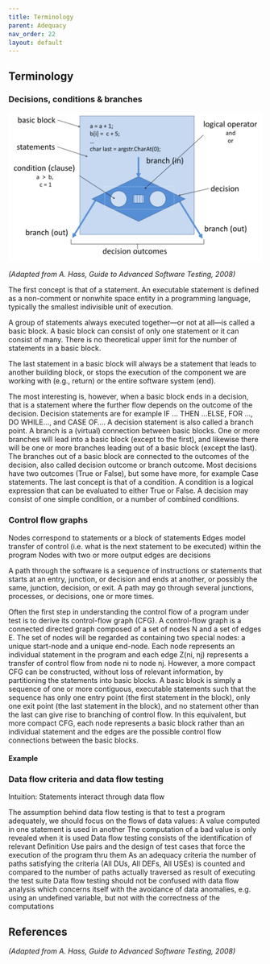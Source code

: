 ```yaml
---
title: Terminology
parent: Adequacy
nav_order: 22
layout: default
---
```



## Terminology

### Decisions, conditions & branches

![alt text](image-2.png)

*(Adapted from A. Hass, Guide to Advanced Software Testing, 2008)*

The first concept is that of a statement. An executable statement is defined as a non-comment or nonwhite space entity in a programming language, typically the smallest indivisible unit of execution.

A group of statements always executed together—or not at all—is called a basic block. A basic block can consist of only one statement or it can consist of many. There is no theoretical upper limit for the number of statements in a basic block.

The last statement in a basic block will always be a statement that leads to another building block, or stops the execution of the component we are working with (e.g., return) or the entire software system (end).

The most interesting is, however, when a basic block ends in a decision, that is a statement where the further flow depends on the outcome of the decision.
Decision statements are for example IF … THEN …ELSE, FOR …, DO WHILE…, and CASE OF…. A decision statement is also called a branch point. A branch is a (virtual) connection between basic blocks. One or more branches will lead into a basic block (except to the first), and likewise there will be one or more branches leading out of a basic block (except the last).
The branches out of a basic block are connected to the outcomes of the decision, also called decision outcome or branch outcome. Most decisions have two outcomes (True or False), but some have more, for example Case statements.
The last concept is that of a condition. A condition is a logical expression that can be evaluated to either True or False. A decision may consist of one simple condition, or a number of combined conditions.

### Control flow graphs

Nodes correspond to statements or a block of statements
Edges model transfer of control (i.e. what is the next statement to be executed) within the program
Nodes with two or more output edges are decisions

A path through the software is a sequence of instructions or statements that starts at an entry, junction, or decision and ends at another, or possibly the same, junction, decision, or exit. A path may go through several junctions, processes, or decisions, one or more times. 

Often the first step in understanding the control flow of a program under test is to derive its control-flow graph (CFG). A control-flow graph is a connected directed graph composed of a set of nodes N and a set of edges E. The set of nodes will be regarded as containing two special nodes: a unique start-node and a unique end-node. Each node represents an individual statement in the program and each edge Z(ni, nj) represents a transfer of control flow from node ni to node nj. However, a more compact CFG can be constructed, without loss of relevant information, by partitioning the statements into basic blocks. A basic block is simply a sequence of one or more contiguous, executable statements such that the sequence has only one entry point (the first statement in the block), only one exit point (the last statement in the block), and no statement other than the last can give rise to branching of control flow. In this equivalent, but more compact CFG, each node represents a basic block rather than an individual statement and the edges are the possible control flow connections between the basic blocks.


#### Example


### Data flow criteria and data flow testing

Intuition:  Statements interact through data flow

The assumption behind data flow testing is that to test a program adequately, we should focus on the flows of data values:
A value computed in one statement is used in another
The computation of a bad value is only revealed when it is used
Data flow testing consists of the identification of relevant Definition Use pairs and the design of test cases that force the execution of the program thru them
As an adequacy criteria the number of paths satisfying the criteria (All DUs, All DEFs, All USEs) is counted and compared to the number of paths actually traversed as result of executing the test suite
Data flow testing should not be confused with data flow analysis which concerns itself with the avoidance of data anomalies, e.g. using an undefined variable, but not with the correctness of the computations

## References

*(Adapted from A. Hass, Guide to Advanced Software Testing, 2008)*

